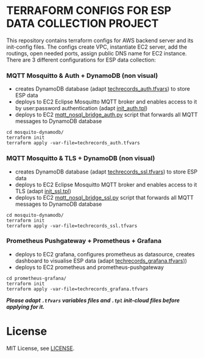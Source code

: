 # TERRAFORM CONFIGS FOR ESP DATA COLLECTION PROJECT

This repository contains terraform configs for AWS backend server and its init-config files. The configs create VPC, instantiate EC2 server, add the routings, open needed ports, assign public DNS name for EC2 instance. There are 3 different configurations for ESP data collection:

### MQTT Mosquitto & Auth + DynamoDB (non visual)
- creates DynamoDB database (adapt [techrecords_auth.tfvars](mosquito-dynamodb/techrecords_auth.tfvars)) to store ESP data
- deploys to EC2 Eclipse Mosquitto MQTT broker and enables access to it by user:password authentication (adapt [init_auth.tpl](mosquito-dynamodb/init_auth.tpl))
- deploys to EC2 [mqtt_nosql_bridge_auth.py](https://github.com/bespsm/esp-data-collection-srv/blob/main/script/mqtt_nosql_bridge_auth.py) script that forwards all MQTT messages to DynamoDB database
```
cd mosquito-dynamodb/
terraform init
terraform apply -var-file=techrecords_auth.tfvars
```

### MQTT Mosquitto & TLS + DynamoDB (non visual)
- creates DynamoDB database (adapt [techrecords_ssl.tfvars](mosquito-dynamodb/techrecords_ssl.tfvars)) to store ESP data
- deploys to EC2 Eclipse Mosquitto MQTT broker and enables access to it TLS (adapt [init_ssl.tpl](mosquito-dynamodb/init_ssl.tpl))
- deploys to EC2 [mqtt_nosql_bridge_ssl.py](https://github.com/bespsm/esp-data-collection-srv/blob/main/script/mqtt_nosql_bridge_ssl.py) script that forwards all MQTT messages to DynamoDB database
```
cd mosquito-dynamodb/
terraform init
terraform apply -var-file=techrecords_ssl.tfvars
```

### Prometheus Pushgateway + Prometheus + Grafana
- deploys to EC2 grafana, configures prometheus as datasource, creates dashboard to visualise ESP data (adapt [techrecords_grafana.tfvars)](prometheus-grafana/techrecords_grafana.tfvars))
- deploys to EC2 prometheus and prometheus-pushgateway
```
cd prometheus-grafana/
terraform init
terraform apply -var-file=techrecords_grafana.tfvars
```

***Please adapt `.tfvars` variables files and `.tpl` init-cloud files before applying for it.***

License
=======

MIT License, see [LICENSE](LICENSE).